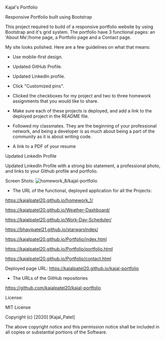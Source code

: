  Kajal's Portfolio


Responsive Portfolio built using Bootstrap

This project required to build of a responsive portfolio website by using Bootstrap and it's grid system. The portfolio  have 3 functional pages: an 'About Me'/home page, a Portfolio page and a Contact page.

My site looks polished. Here are a few guidelines on what that means:

* Use mobile-first design.

* Updated GitHub Profile.

* Updated LinkedIn profile.

* Click "Customized pins".

* Clicked the checkboxes for my project and two to three homework assignments that you would like to share.

* Make sure each of these projects is deployed, and add a link to the deployed project in the README file.

* Followed my classmates. They are the beginning of your professional network, and being a developer is as much about being a part of the community as it is about writing code.

* A link to a PDF of your resume

 Updated LinkedIn Profile

Updated LinkedIn Profile with a strong bio statement, a professional photo, and links to your Github profile and portfolio.

Screen Shots:
![homework_8/kajal-portfolio](./assets/ScreenShot#4.png)

* The URL of the functional, deployed application for all the Projects:

https://kajalpatel20.github.io/homework_1/

https://kajalpatel20.github.io/Weather-Dashboard/

https://kajalpatel20.github.io/Work-Day-Scheduler/

https://bhavipatel21.github.io/starwarsIndex/

https://kajalpatel20.github.io/Portfolio/index.html

https://kajalpatel20.github.io/Portfolio/portfolio.html
             
https://kajalpatel20.github.io/Portfolio/contact.html


Deployed page URL: https://kajalpatel20.github.io/kajal-portfolio

* The URLs of the GitHub repositories

https://github.com/kajalpatel20/kajal-portfolio


License:

MIT License

Copyright (c) [2020] [Kajal_Patel]

The above copyright notice and this permission notice shall be included in all copies or substantial portions of the Software.
